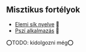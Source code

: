 ## Misztikus fortélyok

<!-- tag: misztikus__fortely -->

- [Elemi sík nyelve](fortelyok.misztikus/elemi_sik_nyelve.md) 🔺
- [Pszí alkalmazás](fortelyok.misztikus/pszi.md) 🔺

⭕TODO: kidolgozni még⭕
